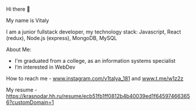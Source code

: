 Hi there 👋

My name is Vitaly

I am a junior fullstack developer, my technology stack: Javascript, React (redux), Node.js (express), MongoDB, MySQL

About Me:

- I'm graduated from a college, as an information systems specialist
- I’m interested in WebDev
 
How to reach me - www.instagram.com/v1talya_181 and www.t.me/w1z2z

My resume - https://krasnodar.hh.ru/resume/ecb51fb1ff0812b4b40039ed1f645974663656?customDomain=1
<!---
w1z2z/w1z2z is a ✨ special ✨ repository because its `README.md` (this file) appears on your GitHub profile.
You can click the Preview link to take a look at your changes.
--->
